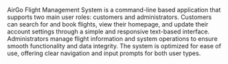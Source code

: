 AirGo Flight Management System is a command-line based application that supports two main user roles: customers and administrators. Customers can search for and book flights, view their homepage, and update their account settings through a simple and responsive text-based interface. Administrators manage flight information and system operations to ensure smooth functionality and data integrity. The system is optimized for ease of use, offering clear navigation and input prompts for both user types.
